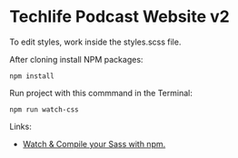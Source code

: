 # Techlife Podcast Website v2

To edit styles, work inside the styles.scss file.

After cloning install NPM packages:

`npm install`

Run project with this commmand in the Terminal:

`npm run watch-css`

Links:

* [Watch & Compile your Sass with npm.](https://medium.com/@brianhan/watch-compile-your-sass-with-npm-9ba2b878415b)
